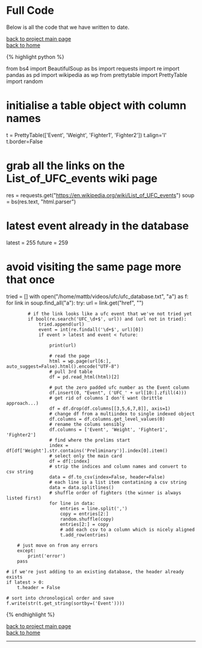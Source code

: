# Full Code
Below is all the code that we have written to date.

[back to project main page](./ufc_database.md)\
[back to home](../index.md)

{% highlight python %}

from bs4 import BeautifulSoup as bs
import requests
import re
import pandas as pd
import wikipedia as wp
from prettytable import PrettyTable
import random

# initialise a table object with column names
t = PrettyTable(['Event', 'Weight', 'Fighter1', 'Fighter2'])
t.align='l'
t.border=False

# grab all the links on the List_of_UFC_events wiki page
res = requests.get("https://en.wikipedia.org/wiki/List_of_UFC_events")
soup = bs(res.text, "html.parser")

# latest event already in the database
latest = 255
future = 259

# avoid visiting the same page more that once
tried = []
with open("/home/mattb/videos/ufc/ufc_database.txt", "a") as f:
    for link in soup.find_all("a"):
        try:
            url = link.get("href", "")

            # if the link looks like a ufc event that we've not tried yet
            if bool(re.search('UFC_\d+$', url)) and (url not in tried):
                tried.append(url)
                event = int(re.findall('\d+$', url)[0])
                if event > latest and event < future:

                    print(url)

                    # read the page
                    html = wp.page(url[6:], auto_suggest=False).html().encode("UTF-8")
                    # pull 3rd table
                    df = pd.read_html(html)[2]

                    # put the zero padded ufc number as the Event column
                    df.insert(0, "Event", ('UFC_' + url[10:].zfill(4)))
                    # get rid of columns I don't want (brittle approach...)
                    df = df.drop(df.columns[[3,5,6,7,8]], axis=1)
                    # change df from a multiindex to single indexed object
                    df.columns = df.columns.get_level_values(0)
                    # rename the colums sensibly
                    df.columns = ['Event', 'Weight', 'Fighter1', 'Fighter2']
                    # find where the prelims start
                    index = df[df['Weight'].str.contains('Preliminary')].index[0].item()
                    # select only the main card
                    df = df[:index]
                    # strip the indices and column names and convert to csv string
                    data = df.to_csv(index=False, header=False)
                    # each line is a list item contatining a csv string
                    data = data.splitlines()
                    # shuffle order of fighters (the winner is always listed first)
                    for line in data:
                        entries = line.split(',')
                        copy = entries[2:]
                        random.shuffle(copy)
                        entries[2:] = copy
                        # add each csv to a column which is nicely aligned
                        t.add_row(entries)

        # just move on from any errors
        except:
            print('error')
        pass

    # if we're just adding to an existing database, the header already exists
    if latest > 0:
        t.header = False

    # sort into chronological order and save
    f.write(str(t.get_string(sortby=('Event'))))

{% endhighlight %}

[back to project main page](./ufc_database.md)\
[back to home](../index.md)

---
<script src="https://utteranc.es/client.js"
        repo="Matt-A-Bennett/Matt-A-Bennett.github.io"
        issue-term="https://matt-a-bennett.github.io/ufc_database/full_code.html"
        theme="github-light"
        crossorigin="anonymous"
        async>
</script>

